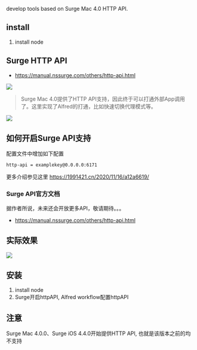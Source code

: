 develop tools based on Surge Mac 4.0 HTTP API.

## install 

1. install node



## Surge HTTP API
- https://manual.nssurge.com/others/http-api.html


[![](https://img.shields.io/badge/version-v1.4-green)](./Surge.alfredworkflow)



<!-- more -->
> Surge Mac 4.0提供了HTTP API支持，因此终于可以打通外部App调用了。这里实现了Alfred的打通，比如快速切换代理模式等。

[![](https://img.shields.io/badge/version-v1.4-green)](./Surge.alfredworkflow)

##  如何开启Surge API支持

配置文件中增加如下配置

```
http-api = examplekey@0.0.0.0:6171

```

更多介绍参见这里 https://1991421.cn/2020/11/16/a12a6619/

### Surge API官方文档

据作者所说，未来还会开放更多API，敬请期待。。。

- https://manual.nssurge.com/others/http-api.html

## 实际效果

![](./surge.gif)

## 安装

1. install node
4. Surge开启httpAPI, Alfred workflow配置httpAPI

## 注意
Surge Mac 4.0.0、Surge iOS 4.4.0开始提供HTTP API, 也就是该版本之前的均不支持

